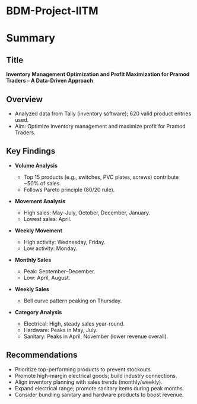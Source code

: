 # BDM-Project-IITM

# Summary

## Title
**Inventory Management Optimization and Profit Maximization for Pramod Traders – A Data-Driven Approach**

## Overview
- Analyzed data from Tally (inventory software); 620 valid product entries used.
- Aim: Optimize inventory management and maximize profit for Pramod Traders.

## Key Findings

- **Volume Analysis**
  - Top 15 products (e.g., switches, PVC plates, screws) contribute ~50% of sales.
  - Follows Pareto principle (80/20 rule).

- **Movement Analysis**
  - High sales: May–July, October, December, January.
  - Lowest sales: April.

- **Weekly Movement**
  - High activity: Wednesday, Friday.
  - Low activity: Monday.

- **Monthly Sales**
  - Peak: September–December.
  - Low: April, August.

- **Weekly Sales**
  - Bell curve pattern peaking on Thursday.

- **Category Analysis**
  - Electrical: High, steady sales year-round.
  - Hardware: Peaks in May, July.
  - Sanitary: Peaks in April, November (lower revenue overall).

## Recommendations

- Prioritize top-performing products to prevent stockouts.
- Promote high-margin electrical goods; build industry connections.
- Align inventory planning with sales trends (monthly/weekly).
- Expand electrical range; promote sanitary items during peak months.
- Consider bundling sanitary and hardware products to boost revenue.
